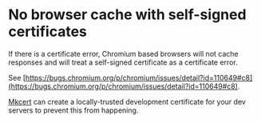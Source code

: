 # No browser cache with self-signed certificates

If there is a certificate error, Chromium based browsers will not cache responses and will treat a self-signed certificate as a certificate error.

See [https://bugs.chromium.org/p/chromium/issues/detail?id=110649#c8](https://bugs.chromium.org/p/chromium/issues/detail?id=110649#c8).

[Mkcert](https://github.com/FiloSottile/mkcert) can create a locally-trusted development certificate for your dev servers to prevent this from happening.
